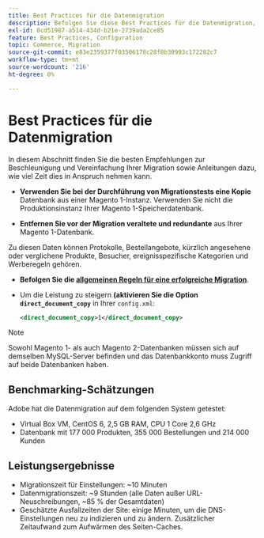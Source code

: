 ```yaml
---
title: Best Practices für die Datenmigration
description: Befolgen Sie diese Best Practices für die Datenmigration, um eine erfolgreiche Aktualisierung von Magento 1 auf Magento 2 sicherzustellen.
exl-id: 0cd51987-a514-434d-b21e-2739ada2ce85
feature: Best Practices, Configuration
topic: Commerce, Migration
source-git-commit: e83e2359377f03506178c28f8b30993c172282c7
workflow-type: tm+mt
source-wordcount: '216'
ht-degree: 0%

---
```


# Best Practices für die Datenmigration

In diesem Abschnitt finden Sie die besten Empfehlungen zur Beschleunigung und Vereinfachung Ihrer Migration sowie Anleitungen dazu, wie viel Zeit dies in Anspruch nehmen kann.

* **Verwenden Sie bei der Durchführung von Migrationstests eine Kopie** Datenbank aus einer Magento 1-Instanz. Verwenden Sie nicht die Produktionsinstanz Ihrer Magento 1-Speicherdatenbank.

* **Entfernen Sie vor der Migration veraltete und redundante** aus Ihrer Magento 1-Datenbank.

Zu diesen Daten können Protokolle, Bestellangebote, kürzlich angesehene oder verglichene Produkte, Besucher, ereignisspezifische Kategorien und Werberegeln gehören.

* **Befolgen Sie die [allgemeinen Regeln für eine erfolgreiche Migration](migrate-data/overview.md#migration-overview)**.

* Um die Leistung zu steigern **(aktivieren Sie die Option `direct_document_copy`** in Ihrer `config.xml`:

  ```xml
  <direct_document_copy>1</direct_document_copy>
  ```

>[!NOTE]
>
>Sowohl Magento 1- als auch Magento 2-Datenbanken müssen sich auf demselben MySQL-Server befinden und das Datenbankkonto muss Zugriff auf beide Datenbanken haben.

## Benchmarking-Schätzungen

Adobe hat die Datenmigration auf dem folgenden System getestet:

* Virtual Box VM, CentOS 6, 2,5 GB RAM, CPU 1 Core 2,6 GHz
* Datenbank mit 177 000 Produkten, 355 000 Bestellungen und 214 000 Kunden

## Leistungsergebnisse

* Migrationszeit für Einstellungen: ~10 Minuten
* Datenmigrationszeit: ~9 Stunden (alle Daten außer URL-Neuschreibungen, ~85 % der Gesamtdaten)
* Geschätzte Ausfallzeiten der Site: einige Minuten, um die DNS-Einstellungen neu zu indizieren und zu ändern. Zusätzlicher Zeitaufwand zum Aufwärmen des Seiten-Caches.
